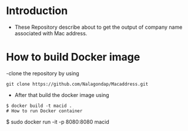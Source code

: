 # Introduction
  - These Repository describe about to get the output of company name associated with Mac address.
# How to build Docker image
  -clone the repository by using 
   ```
   git clone https://github.com/Nalagondap/Macaddress.git
 ```
 - After that build the docker image using
 ```
 $ docker build -t macid .
 # How to run Docker container
 ```
 $ sudo docker run -it -p 8080:8080 macid
 ```
 
 
